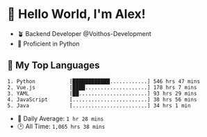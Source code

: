 # 👋 Hello World, I'm Alex!

- 🪴 Backend Developer @Voithos-Development
- 🐍 Proficient in Python

## 💚 My Top Languages
```
1. Python           [████████████............] 546 hrs 47 mins
2. Vue.js           [████....................] 178 hrs 7 mins
3. YAML             [██......................] 93 hrs 29 mins
4. JavaScript       [........................] 38 hrs 56 mins
5. Java             [........................] 34 hrs 1 min
```
- 💪 Daily Average: `1 hr 28 mins`
- 🕑 All Time: `1,065 hrs 38 mins`